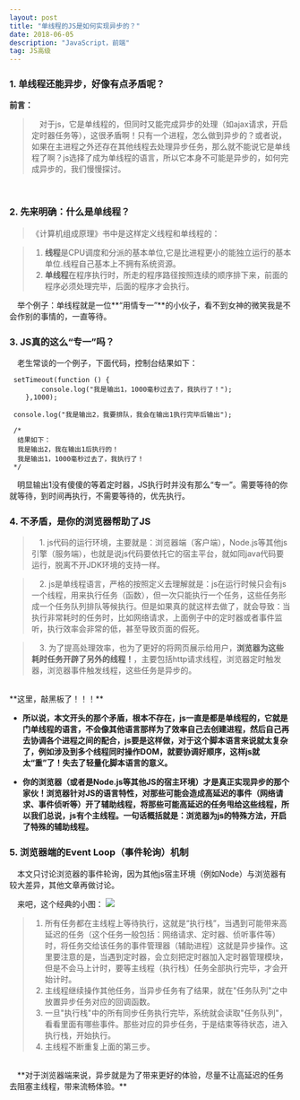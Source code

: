 ```yaml
---
layout: post
title: "单线程的JS是如何实现异步的？"
date: 2018-06-05
description: "JavaScript，前端"
tag: JS高级 
--- 
```

### **1. 单线程还能异步，好像有点矛盾呢？**
**前言：**	

> &emsp;对于js，它是单线程的，但同时又能完成异步的处理（如ajax请求，开启定时器任务等），这很矛盾啊！只有一个进程，怎么做到异步的？或者说，如果在主进程之外还存在其他线程去处理异步任务，那么就不能说它是单线程了啊？js选择了成为单线程的语言，所以它本身不可能是异步的，如何完成异步的，我们慢慢探讨。

<br>

### **2. 先来明确：什么是单线程？**

>《计算机组成原理》书中是这样定义线程和单线程的：

> 1. **线程**是CPU调度和分派的基本单位,它是比进程更小的能独立运行的基本单位.线程自己基本上不拥有系统资源。
> 2. **单线程**在程序执行时，所走的程序路径按照连续的顺序排下来，前面的程序必须处理完毕，后面的程序才会执行。

&emsp;举个例子：单线程就是一位**“用情专一”**的小伙子，看不到女神的微笑我是不会作别的事情的，一直等待。

### **3. JS真的这么“专一”吗？**	
&emsp;老生常谈的一个例子，下面代码，控制台结果如下：

	 setTimeout(function () {
	        console.log("我是输出1，1000毫秒过去了，我执行了！");
	    },1000);
	
	 console.log("我是输出2，我要排队，我会在输出1执行完毕后输出");
	 
	 /*		
	  结果如下：
	  我是输出2，我在输出1后执行的！
	  我是输出1，1000毫秒过去了，我执行了！
	 */
	 
&emsp;明显输出1没有傻傻的等着定时器，JS执行时并没有那么“专一”。需要等待的你就等待，到时间再执行，不需要等待的，优先执行。

### **4. 不矛盾，是你的浏览器帮助了JS**

> &emsp;1. js代码的运行环境，主要就是：浏览器端（客户端），Node.js等其他js引擎（服务端），也就是说js代码要依托它的宿主平台，就如同java代码要运行，脱离不开JDK环境的支持一样。

> &emsp;2. js是单线程语言，严格的按照定义去理解就是：js在运行时候只会有js一个线程，用来执行任务（函数），但一次只能执行一个任务，这些任务形成一个任务队列排队等候执行。但是如果真的就这样去做了，就会导致：当执行非常耗时的任务时，比如网络请求，上面例子中的定时器或者事件监听，执行效率会非常的低，甚至导致页面的假死。

> &emsp;3. 为了提高处理效率，也为了更好的将网页展示给用户，**浏览器为这些耗时任务开辟了另外的线程！**，主要包括http请求线程，浏览器定时触发器，浏览器事件触发线程，这些任务是异步的。

<br>
**这里，敲黑板了！！！**

* **所以说，本文开头的那个矛盾，根本不存在，js一直是都是单线程的，它就是门单线程的语言，不会像其他语言那样为了效率自己去创建进程，然后自己再去协调各个进程之间的配合，js要是这样做，对于这个脚本语言来说就太复杂了，例如涉及到多个线程同时操作DOM，就要协调好顺序，这样js就太“重”了！失去了轻量化脚本语言的意义。**

* **你的浏览器（或者是Node.js等其他JS的宿主环境）才是真正实现异步的那个家伙！浏览器针对JS的语言特性，对那些可能会造成高延迟的事件（网络请求、事件侦听等）开了辅助线程，将那些可能高延迟的任务甩给这些线程，所以我们总说，js有个主线程。一句话概括就是：浏览器为js的特殊方法，开启了特殊的辅助线程。**

### **5. 浏览器端的Event Loop（事件轮询）机制**
&emsp;本文只讨论浏览器的事件轮询，因为其他js宿主环境（例如Node）与浏览器有较大差异，其他文章再做讨论。

&emsp;来吧，这个经典的小图：
![](http://oi5hiw2r7.bkt.clouddn.com/%E4%BA%8B%E4%BB%B6%E5%BE%AA%E7%8E%AF%E6%A8%A1%E5%9E%8B.png)

> 1. 所有任务都在主线程上等待执行，这就是“执行栈”，当遇到可能带来高延迟的任务（这个任务一般包括：网络请求、定时器、侦听事件等）时，将任务交给该任务的事件管理器（辅助进程）这就是异步操作。这里要注意的是，当遇到定时器，会立刻把定时器加入定时器管理模块，但是不会马上计时，要等主线程（执行栈）任务全部执行完毕，才会开始计时。
> 2. 主线程继续操作其他任务，当异步任务有了结果，就在"任务队列"之中放置异步任务对应的回调函数。	
> 3. 一旦"执行栈"中的所有同步任务执行完毕，系统就会读取"任务队列"，看看里面有哪些事件。那些对应的异步任务，于是结束等待状态，进入执行栈，开始执行。	
> 4. 主线程不断重复上面的第三步。

<br>
&emsp;**对于浏览器端来说，异步就是为了带来更好的体验，尽量不让高延迟的任务去阻塞主线程，带来流畅体验。**